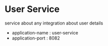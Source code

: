 # User Service
service about any integration about user details
* application-name : user-service
* application-port : 8082